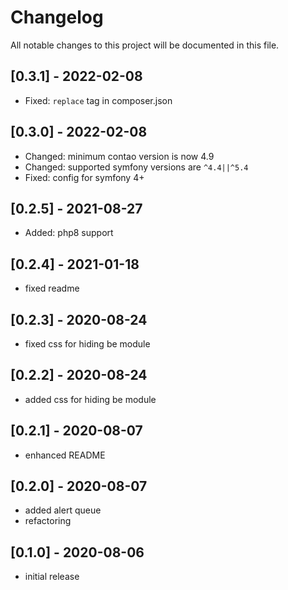 # Changelog
All notable changes to this project will be documented in this file.

## [0.3.1] - 2022-02-08

- Fixed: `replace` tag in composer.json

## [0.3.0] - 2022-02-08

- Changed: minimum contao version is now 4.9
- Changed: supported symfony versions are `^4.4||^5.4`
- Fixed: config for symfony 4+

## [0.2.5] - 2021-08-27

- Added: php8 support

## [0.2.4] - 2021-01-18

- fixed readme

## [0.2.3] - 2020-08-24

- fixed css for hiding be module

## [0.2.2] - 2020-08-24

- added css for hiding be module

## [0.2.1] - 2020-08-07

- enhanced README

## [0.2.0] - 2020-08-07

- added alert queue
- refactoring

## [0.1.0] - 2020-08-06

- initial release
